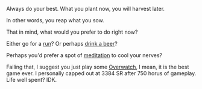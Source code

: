 Always do your best. What you plant now, you will harvest later.

In other words, you reap what you sow.

That in mind, what would you prefer to do right now?

Either go for a [run](../coffee/Run/run.md)? Or perhaps [drink a beer](../drink-beer/drink-beer.md)?

Perhaps you'd prefer a spot of [meditation](../meditation/meditataion.md) to cool your nerves?

Failing that, I suggest you just play some [Overwatch](../overwatch/overwatch.md), I mean, it is the best game ever. I personally capped out at 3384 SR after 750 horus of gameplay. Life well spent? IDK.